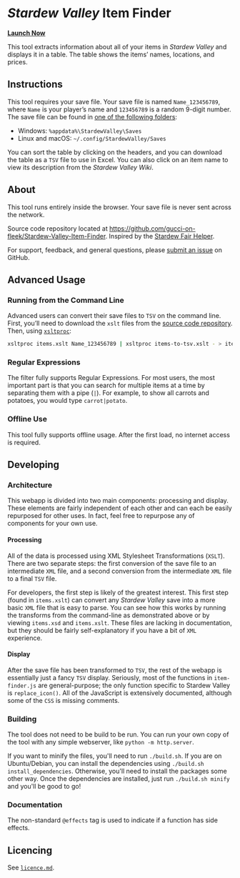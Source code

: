_Stardew Valley_ Item Finder
==========================

**[Launch Now](https://gucci-on-fleek.github.io/Stardew-Valley-Item-Finder/)**

<!-- Stardew Valley Item Finder
     https://gucci-on-fleek.github.io/Stardew-Valley-Item-Finder/
     SPDX-License-Identifier: MPL-2.0+ OR CC-BY-SA-4.0+
     SPDX-FileCopyrightText: 2024 Max Chernoff
-->

This tool extracts information about all of your items in _Stardew Valley_
and displays it in a table. The table shows the items’ names, locations,
and prices.

Instructions
------------

This tool requires your save file. Your save file is
named `Name_123456789`, where `Name` is your player’s name and
`123456789` is a random 9-digit number. The save file can be found in [one of the following folders](https://stardewvalleywiki.com/Saves#Find_your_save_files):

-   Windows: `%appdata%\StardewValley\Saves`
-   Linux and macOS: `~/.config/StardewValley/Saves`

You can sort the table by clicking on the headers, and you can download
the table as a `TSV` file to use in Excel. You can also click on an item name to view its description from the *Stardew Valley Wiki*.

About
-----

This tool runs entirely inside the browser. Your save file is never sent
across the network.

Source code repository located at
<https://github.com/gucci-on-fleek/Stardew-Valley-Item-Finder>. Inspired
by the [Stardew Fair
Helper](https://mouseypounds.github.io/stardew-fair-helper/).

For support, feedback, and general questions, please [submit an issue](https://github.com/gucci-on-fleek/Stardew-Valley-Item-Finder/issues/new/choose) on GitHub.

Advanced Usage
--------------

### Running from the Command Line

Advanced users can convert their save files to `TSV` on the command
line. First, you’ll need to download the `xslt` files from the [source
code
repository](https://github.com/gucci-on-fleek/Stardew-Valley-Item-Finder).
Then, using [`xsltproc`](http://xmlsoft.org/XSLT/xsltproc.html):

```bash
xsltproc items.xslt Name_123456789 | xsltproc items-to-tsv.xslt - > items.tsv
```

### Regular Expressions

The filter fully supports Regular Expressions. For most users, the
most important part is that you can search for multiple items at a time
by separating them with a pipe (`|`). For example, to show all carrots
and potatoes, you would type `carrot|potato`.

### Offline Use

This tool fully supports offline usage. After the first load, no internet access is required.

Developing
----------

### Architecture
This webapp is divided into two main components: processing and display. These elements are fairly independent of each other and can each be easily repurposed for other uses. In fact, feel free to repurpose any of components for your own use.

#### Processing
All of the data is processed using XML Stylesheet Transformations (`XSLT`). There are two separate steps: the first conversion of the save file to an intermediate `XML` file, and a second conversion from the intermediate `XML` file to a final `TSV` file.

For developers, the first step is likely of the greatest interest. This first step (found in `items.xslt`) can convert any _Stardew Valley_ save into a more basic `XML` file that is easy to parse. You can see how this works by running the transforms from the command-line as demonstrated above or by viewing `items.xsd` and `items.xslt`. These files are lacking in documentation, but they should be fairly self-explanatory if you have a bit of `XML` experience.

#### Display
After the save file has been transformed to `TSV`, the rest of the webapp is essentially just a fancy `TSV` display. Seriously, most of the functions in `item-finder.js` are general-purpose; the only function specific to Stardew Valley is `replace_icon()`. All of the JavaScript is extensively documented, although some of the `CSS` is missing comments.

### Building
The tool does not need to be build to be run. You can run your own copy of the tool with any simple webserver, like `python -m http.server`.

If you want to minify the files, you'll need to run `./build.sh`. If you are on Ubuntu/Debian, you can install the dependencies using `./build.sh install_dependencies`. Otherwise, you'll need to install the packages some other way. Once the dependencies are installed, just run `./build.sh minify` and you'll be good to go!

### Documentation
The non-standard `@effects` tag is used to indicate if a function has side effects.

Licencing
---------

See [`licence.md`](licence.md).
